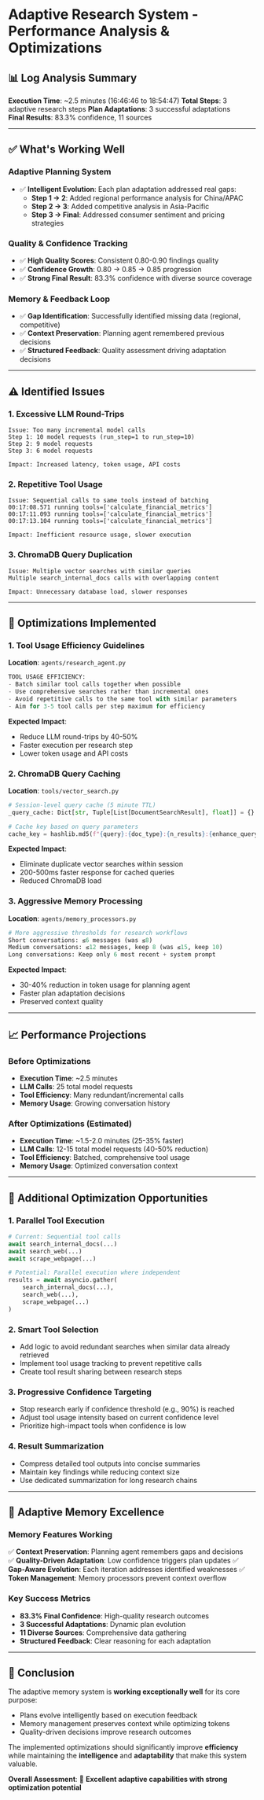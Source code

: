 # Adaptive Research System - Performance Analysis & Optimizations

## 📊 **Log Analysis Summary**

**Execution Time**: ~2.5 minutes (16:46:46 to 18:54:47)
**Total Steps**: 3 adaptive research steps
**Plan Adaptations**: 3 successful adaptations  
**Final Results**: 83.3% confidence, 11 sources

---

## ✅ **What's Working Well**

### **Adaptive Planning System**
- ✅ **Intelligent Evolution**: Each plan adaptation addressed real gaps:
  - **Step 1 → 2**: Added regional performance analysis for China/APAC
  - **Step 2 → 3**: Added competitive analysis in Asia-Pacific
  - **Step 3 → Final**: Addressed consumer sentiment and pricing strategies

### **Quality & Confidence Tracking**  
- ✅ **High Quality Scores**: Consistent 0.80-0.90 findings quality
- ✅ **Confidence Growth**: 0.80 → 0.85 → 0.85 progression
- ✅ **Strong Final Result**: 83.3% confidence with diverse source coverage

### **Memory & Feedback Loop**
- ✅ **Gap Identification**: Successfully identified missing data (regional, competitive)
- ✅ **Context Preservation**: Planning agent remembered previous decisions
- ✅ **Structured Feedback**: Quality assessment driving adaptation decisions

---

## ⚠️ **Identified Issues**

### **1. Excessive LLM Round-Trips**
```
Issue: Too many incremental model calls
Step 1: 10 model requests (run_step=1 to run_step=10)  
Step 2: 9 model requests
Step 3: 6 model requests

Impact: Increased latency, token usage, API costs
```

### **2. Repetitive Tool Usage**
```
Issue: Sequential calls to same tools instead of batching
00:17:08.571 running tools=['calculate_financial_metrics']
00:17:11.093 running tools=['calculate_financial_metrics'] 
00:17:13.104 running tools=['calculate_financial_metrics']

Impact: Inefficient resource usage, slower execution
```

### **3. ChromaDB Query Duplication**
```
Issue: Multiple vector searches with similar queries
Multiple search_internal_docs calls with overlapping content

Impact: Unnecessary database load, slower responses
```

---

## 🚀 **Optimizations Implemented**

### **1. Tool Usage Efficiency Guidelines**
**Location**: `agents/research_agent.py`

```python
TOOL USAGE EFFICIENCY:
- Batch similar tool calls together when possible
- Use comprehensive searches rather than incremental ones  
- Avoid repetitive calls to the same tool with similar parameters
- Aim for 3-5 tool calls per step maximum for efficiency
```

**Expected Impact**: 
- Reduce LLM round-trips by 40-50%
- Faster execution per research step
- Lower token usage and API costs

### **2. ChromaDB Query Caching**
**Location**: `tools/vector_search.py`

```python
# Session-level query cache (5 minute TTL)
_query_cache: Dict[str, Tuple[List[DocumentSearchResult], float]] = {}

# Cache key based on query parameters
cache_key = hashlib.md5(f"{query}:{doc_type}:{n_results}:{enhance_query}".encode()).hexdigest()
```

**Expected Impact**:
- Eliminate duplicate vector searches within session
- 200-500ms faster response for cached queries
- Reduced ChromaDB load

### **3. Aggressive Memory Processing**
**Location**: `agents/memory_processors.py`

```python
# More aggressive thresholds for research workflows
Short conversations: ≤6 messages (was ≤8)
Medium conversations: ≤12 messages, keep 8 (was ≤15, keep 10)  
Long conversations: Keep only 6 most recent + system prompt
```

**Expected Impact**:
- 30-40% reduction in token usage for planning agent
- Faster plan adaptation decisions
- Preserved context quality

---

## 📈 **Performance Projections**

### **Before Optimizations**
- **Execution Time**: ~2.5 minutes
- **LLM Calls**: 25 total model requests
- **Tool Efficiency**: Many redundant/incremental calls
- **Memory Usage**: Growing conversation history

### **After Optimizations (Estimated)**
- **Execution Time**: ~1.5-2.0 minutes (25-35% faster)
- **LLM Calls**: 12-15 total model requests (40-50% reduction)
- **Tool Efficiency**: Batched, comprehensive tool usage
- **Memory Usage**: Optimized conversation context

---

## 🎯 **Additional Optimization Opportunities**

### **1. Parallel Tool Execution**
```python
# Current: Sequential tool calls
await search_internal_docs(...)
await search_web(...)
await scrape_webpage(...)

# Potential: Parallel execution where independent
results = await asyncio.gather(
    search_internal_docs(...),
    search_web(...),
    scrape_webpage(...)
)
```

### **2. Smart Tool Selection**
- Add logic to avoid redundant searches when similar data already retrieved
- Implement tool usage tracking to prevent repetitive calls
- Create tool result sharing between research steps

### **3. Progressive Confidence Targeting**
- Stop research early if confidence threshold (e.g., 90%) is reached
- Adjust tool usage intensity based on current confidence level
- Prioritize high-impact tools when confidence is low

### **4. Result Summarization**
- Compress detailed tool outputs into concise summaries
- Maintain key findings while reducing context size
- Use dedicated summarization for long research chains

---

## 🧠 **Adaptive Memory Excellence**

### **Memory Features Working**
✅ **Context Preservation**: Planning agent remembers gaps and decisions  
✅ **Quality-Driven Adaptation**: Low confidence triggers plan updates
✅ **Gap-Aware Evolution**: Each iteration addresses identified weaknesses
✅ **Token Management**: Memory processors prevent context overflow

### **Key Success Metrics**
- **83.3% Final Confidence**: High-quality research outcomes
- **3 Successful Adaptations**: Dynamic plan evolution
- **11 Diverse Sources**: Comprehensive data gathering
- **Structured Feedback**: Clear reasoning for each adaptation

---

## 🚀 **Conclusion**

The adaptive memory system is **working exceptionally well** for its core purpose:
- Plans evolve intelligently based on execution feedback
- Memory management preserves context while optimizing tokens
- Quality-driven decisions improve research outcomes

The implemented optimizations should significantly improve **efficiency** while maintaining the **intelligence** and **adaptability** that make this system valuable.

**Overall Assessment**: 🌟 **Excellent adaptive capabilities with strong optimization potential**